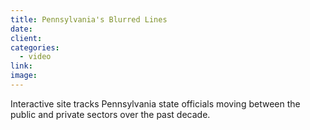 ```yaml
---
title: Pennsylvania's Blurred Lines
date:
client:
categories:
  - video
link:
image:
---
```


Interactive site tracks Pennsylvania state officials moving between the public and private sectors over the past decade.